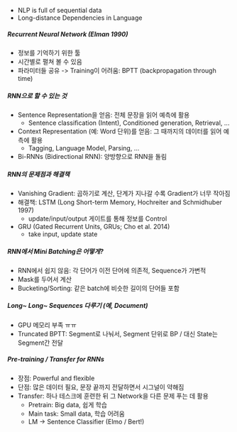 - NLP is full of sequential data
- Long-distance Dependencies in Language

##### Recurrent Neural Network (Elman 1990)
- 정보를 기억하기 위한 툴
- 시간별로 펼쳐 볼 수 있음
- 파라미터들 공유 -> Training이 어려움: BPTT (backpropagation through time)

##### RNN으로 할 수 있는 것
- Sentence Representation을 얻음: 전체 문장을 읽어 예측에 활용
  - Sentence classification (Intent), Conditioned generation, Retrieval, ...
- Context Representation (예: Word 단위)를 얻음: 그 때까지의 데이터를 읽어 예측에 활용
  - Tagging, Language Model, Parsing, ...
- Bi-RNNs (Bidirectional RNN): 양방향으로 RNN을 돌림

##### RNN의 문제점과 해결책
- Vanishing Gradient: 곱하기로 계산, 단계가 지나갈 수록 Gradient가 너무 작아짐
- 해결책: LSTM (Long Short-term Memory, Hochreiter and Schmidhuber 1997)
  - update/input/output 게이트를 통해 정보를 Control
- GRU (Gated Recurrent Units, GRUs; Cho et al. 2014)
  - take input, update state
  
##### RNN에서 Mini Batching은 어떻게?
- RNN에서 쉽지 않음: 각 단어가 이전 단어에 의존적, Sequence가 가변적
- Mask를 두어서 계산
- Bucketing/Sorting: 같은 batch에 비슷한 길이의 단어들 포함

##### Long~ Long~ Sequences 다루기 (예, Document)
- GPU 메모리 부족 ㅠㅠ
- Truncated BPTT: Segment로 나눠서, Segment 단위로 BP / 대신 State는 Segment간 전달

##### Pre-training / Transfer for RNNs
- 장점: Powerful and flexible
- 단점: 많은 데이터 필요, 문장 끝까지 전달하면서 시그널이 약해짐
- Transfer: 하나 테스크에 훈련한 뒤 그 Network을 다른 문제 푸는 데 활용
  - Pretrain: Big data, 쉽게 학습
  - Main task: Small data, 학습 어려움
  - LM -> Sentence Classifier (Elmo / Bert!)



